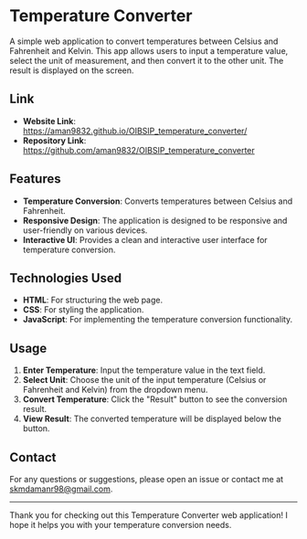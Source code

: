 # Temperature Converter
A simple web application to convert temperatures between Celsius and Fahrenheit and Kelvin. This app allows users to input a temperature value, select the unit of measurement, and then convert it to the other unit. The result is displayed on the screen.
## Link
- **Website Link**: https://aman9832.github.io/OIBSIP_temperature_converter/
- **Repository Link**: https://github.com/aman9832/OIBSIP_temperature_converter

## Features

- **Temperature Conversion**: Converts temperatures between Celsius and Fahrenheit.
- **Responsive Design**: The application is designed to be responsive and user-friendly on various devices.
- **Interactive UI**: Provides a clean and interactive user interface for temperature conversion.
## Technologies Used

- **HTML**: For structuring the web page.
- **CSS**: For styling the application.
- **JavaScript**: For implementing the temperature conversion functionality.
## Usage

1. **Enter Temperature**: Input the temperature value in the text field.
2. **Select Unit**: Choose the unit of the input temperature (Celsius or Fahrenheit and Kelvin) from the dropdown menu.
3. **Convert Temperature**: Click the "Result" button to see the conversion result.
4. **View Result**: The converted temperature will be displayed below the button.
## Contact

For any questions or suggestions, please open an issue or contact me at skmdamanr98@gmail.com.

---

Thank you for checking out this Temperature Converter web application! I hope it helps you with your temperature conversion needs.


